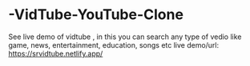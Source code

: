 # -VidTube-YouTube-Clone

See live demo of vidtube , in this you can search any type of vedio like game, news, entertainment, education, songs etc
live demo/url: https://srvidtube.netlify.app/
